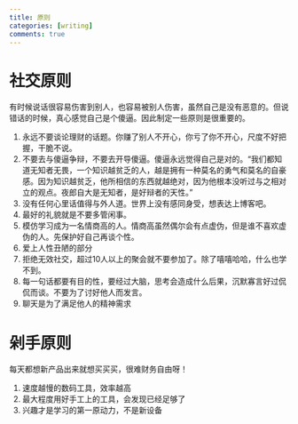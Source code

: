 ```yaml
---
title: 原则
categories: [writing]
comments: true
---
```

# 社交原则

有时候说话很容易伤害到别人，也容易被别人伤害，虽然自己是没有恶意的。但说错话的时候，真心感觉自己是个傻逼。因此制定一些原则是很重要的。

1. 永远不要谈论理财的话题。你赚了别人不开心，你亏了你不开心，尺度不好把握，干脆不说。
2. 不要去与傻逼争辩，不要去开导傻逼。傻逼永远觉得自己是对的。“我们都知道无知者无畏，一个知识越贫乏的人，越是拥有一种莫名的勇气和莫名的自豪感。因为知识越贫乏，他所相信的东西就越绝对，因为他根本没听过与之相对立的观点。夜郎自大是无知者，是好辩者的天性。”
3. 没有任何心里话值得与外人道。世界上没有感同身受，想表达上博客吧。
4. 最好的礼貌就是不要多管闲事。
5. 模仿学习成为一名情商高的人。情商高虽然偶尔会有点虚伪，但是谁不喜欢虚伪的人。先保护好自己再谈个性。
6. 爱上人性丑陋的部分
7. 拒绝无效社交，超过10人以上的聚会就不要参加了。除了嘻嘻哈哈，什么也学不到。
8. 每一句话都要有目的性，要经过大脑，思考会造成什么后果，沉默寡言好过侃侃而谈。不要为了讨好他人而发言。
9. 聊天是为了满足他人的精神需求

# 剁手原则

每天都想新产品出来就想买买买，很难财务自由呀！

1. 速度越慢的数码工具，效率越高
2. 最大程度用好手工上的工具，会发现已经足够了
3. 兴趣才是学习的第一原动力，不是新设备 






